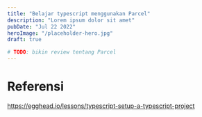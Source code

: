 ```yaml
---
title: "Belajar typescript menggunakan Parcel"
description: "Lorem ipsum dolor sit amet"
pubDate: "Jul 22 2022"
heroImage: "/placeholder-hero.jpg"
draft: true

# TODO: bikin review tentang Parcel
---
```


# Referensi
https://egghead.io/lessons/typescript-setup-a-typescript-project